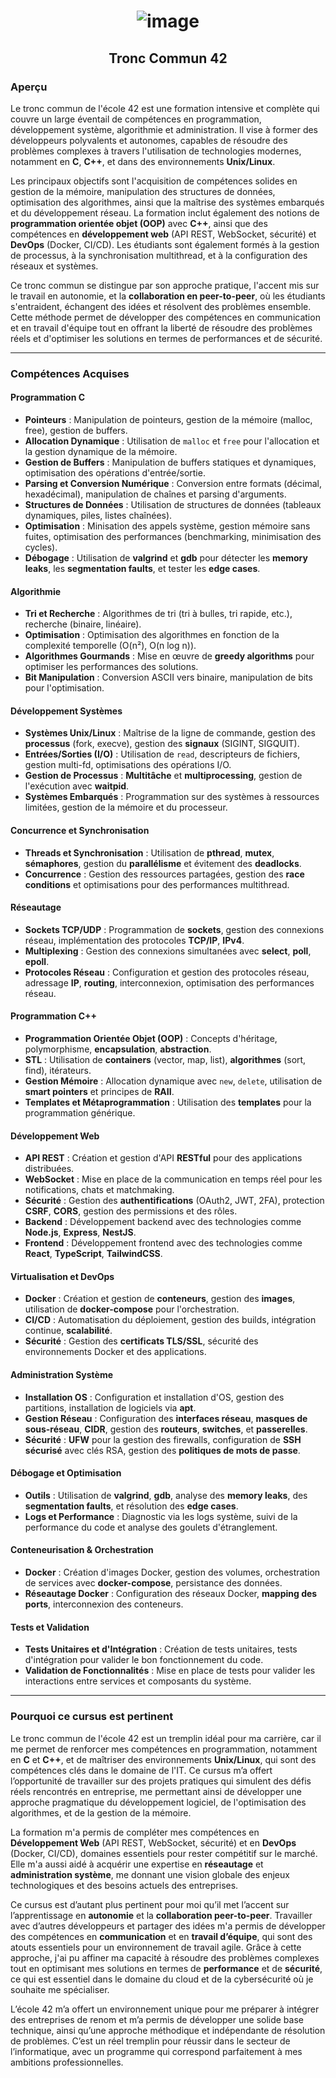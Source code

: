 # <p align="center"> ![image](https://github.com/ChrstphrChevalier/42Cursus/assets/146819291/2a84ca36-fded-4fa0-86b8-b0e9675b8c8e) </p>

## <p align="center"> Tronc Commun 42 </p>

### Aperçu

Le tronc commun de l'école 42 est une formation intensive et complète qui couvre un large éventail de compétences en programmation, développement système, algorithmie et administration. Il vise à former des développeurs polyvalents et autonomes, capables de résoudre des problèmes complexes à travers l'utilisation de technologies modernes, notamment en **C**, **C++**, et dans des environnements **Unix/Linux**.

Les principaux objectifs sont l'acquisition de compétences solides en gestion de la mémoire, manipulation des structures de données, optimisation des algorithmes, ainsi que la maîtrise des systèmes embarqués et du développement réseau. La formation inclut également des notions de **programmation orientée objet (OOP)** avec **C++**, ainsi que des compétences en **développement web** (API REST, WebSocket, sécurité) et **DevOps** (Docker, CI/CD). Les étudiants sont également formés à la gestion de processus, à la synchronisation multithread, et à la configuration des réseaux et systèmes.

Ce tronc commun se distingue par son approche pratique, l'accent mis sur le travail en autonomie, et la **collaboration en peer-to-peer**, où les étudiants s'entraident, échangent des idées et résolvent des problèmes ensemble. Cette méthode permet de développer des compétences en communication et en travail d'équipe tout en offrant la liberté de résoudre des problèmes réels et d'optimiser les solutions en termes de performances et de sécurité.

---

### Compétences Acquises

#### Programmation C
- **Pointeurs** : Manipulation de pointeurs, gestion de la mémoire (malloc, free), gestion de buffers.
- **Allocation Dynamique** : Utilisation de `malloc` et `free` pour l'allocation et la gestion dynamique de la mémoire.
- **Gestion de Buffers** : Manipulation de buffers statiques et dynamiques, optimisation des opérations d'entrée/sortie.
- **Parsing et Conversion Numérique** : Conversion entre formats (décimal, hexadécimal), manipulation de chaînes et parsing d'arguments.
- **Structures de Données** : Utilisation de structures de données (tableaux dynamiques, piles, listes chaînées).
- **Optimisation** : Minisation des appels système, gestion mémoire sans fuites, optimisation des performances (benchmarking, minimisation des cycles).
- **Débogage** : Utilisation de **valgrind** et **gdb** pour détecter les **memory leaks**, les **segmentation faults**, et tester les **edge cases**.

#### Algorithmie
- **Tri et Recherche** : Algorithmes de tri (tri à bulles, tri rapide, etc.), recherche (binaire, linéaire).
- **Optimisation** : Optimisation des algorithmes en fonction de la complexité temporelle (O(n²), O(n log n)).
- **Algorithmes Gourmands** : Mise en œuvre de **greedy algorithms** pour optimiser les performances des solutions.
- **Bit Manipulation** : Conversion ASCII vers binaire, manipulation de bits pour l'optimisation.

#### Développement Systèmes
- **Systèmes Unix/Linux** : Maîtrise de la ligne de commande, gestion des **processus** (fork, execve), gestion des **signaux** (SIGINT, SIGQUIT).
- **Entrées/Sorties (I/O)** : Utilisation de `read`, descripteurs de fichiers, gestion multi-fd, optimisations des opérations I/O.
- **Gestion de Processus** : **Multitâche** et **multiprocessing**, gestion de l'exécution avec **waitpid**.
- **Systèmes Embarqués** : Programmation sur des systèmes à ressources limitées, gestion de la mémoire et du processeur.

#### Concurrence et Synchronisation
- **Threads et Synchronisation** : Utilisation de **pthread**, **mutex**, **sémaphores**, gestion du **parallélisme** et évitement des **deadlocks**.
- **Concurrence** : Gestion des ressources partagées, gestion des **race conditions** et optimisations pour des performances multithread.

#### Réseautage
- **Sockets TCP/UDP** : Programmation de **sockets**, gestion des connexions réseau, implémentation des protocoles **TCP/IP**, **IPv4**.
- **Multiplexing** : Gestion des connexions simultanées avec **select**, **poll**, **epoll**.
- **Protocoles Réseau** : Configuration et gestion des protocoles réseau, adressage **IP**, **routing**, interconnexion, optimisation des performances réseau.

#### Programmation C++
- **Programmation Orientée Objet (OOP)** : Concepts d'héritage, polymorphisme, **encapsulation**, **abstraction**.
- **STL** : Utilisation de **containers** (vector, map, list), **algorithmes** (sort, find), itérateurs.
- **Gestion Mémoire** : Allocation dynamique avec `new`, `delete`, utilisation de **smart pointers** et principes de **RAII**.
- **Templates et Métaprogrammation** : Utilisation des **templates** pour la programmation générique.

#### Développement Web
- **API REST** : Création et gestion d'API **RESTful** pour des applications distribuées.
- **WebSocket** : Mise en place de la communication en temps réel pour les notifications, chats et matchmaking.
- **Sécurité** : Gestion des **authentifications** (OAuth2, JWT, 2FA), protection **CSRF**, **CORS**, gestion des permissions et des rôles.
- **Backend** : Développement backend avec des technologies comme **Node.js**, **Express**, **NestJS**.
- **Frontend** : Développement frontend avec des technologies comme **React**, **TypeScript**, **TailwindCSS**.

#### Virtualisation et DevOps
- **Docker** : Création et gestion de **conteneurs**, gestion des **images**, utilisation de **docker-compose** pour l'orchestration.
- **CI/CD** : Automatisation du déploiement, gestion des builds, intégration continue, **scalabilité**.
- **Sécurité** : Gestion des **certificats TLS/SSL**, sécurité des environnements Docker et des applications.

#### Administration Système
- **Installation OS** : Configuration et installation d'OS, gestion des partitions, installation de logiciels via **apt**.
- **Gestion Réseau** : Configuration des **interfaces réseau**, **masques de sous-réseau**, **CIDR**, gestion des **routeurs**, **switches**, et **passerelles**.
- **Sécurité** : **UFW** pour la gestion des firewalls, configuration de **SSH sécurisé** avec clés RSA, gestion des **politiques de mots de passe**.

#### Débogage et Optimisation
- **Outils** : Utilisation de **valgrind**, **gdb**, analyse des **memory leaks**, des **segmentation faults**, et résolution des **edge cases**.
- **Logs et Performance** : Diagnostic via les logs système, suivi de la performance du code et analyse des goulets d'étranglement.

#### Conteneurisation & Orchestration
- **Docker** : Création d'images Docker, gestion des volumes, orchestration de services avec **docker-compose**, persistance des données.
- **Réseautage Docker** : Configuration des réseaux Docker, **mapping des ports**, interconnexion des conteneurs.

#### Tests et Validation
- **Tests Unitaires et d'Intégration** : Création de tests unitaires, tests d'intégration pour valider le bon fonctionnement du code.
- **Validation de Fonctionnalités** : Mise en place de tests pour valider les interactions entre services et composants du système.

---

### Pourquoi ce cursus est pertinent

Le tronc commun de l'école 42 est un tremplin idéal pour ma carrière, car il me permet de renforcer mes compétences en programmation, notamment en **C** et **C++**, et de maîtriser des environnements **Unix/Linux**, qui sont des compétences clés dans le domaine de l'IT. Ce cursus m’a offert l’opportunité de travailler sur des projets pratiques qui simulent des défis réels rencontrés en entreprise, me permettant ainsi de développer une approche pragmatique du développement logiciel, de l'optimisation des algorithmes, et de la gestion de la mémoire.

La formation m'a permis de compléter mes compétences en **Développement Web** (API REST, WebSocket, sécurité) et en **DevOps** (Docker, CI/CD), domaines essentiels pour rester compétitif sur le marché. Elle m'a aussi aidé à acquérir une expertise en **réseautage** et **administration système**, me donnant une vision globale des enjeux technologiques et des besoins actuels des entreprises.

Ce cursus est d’autant plus pertinent pour moi qu’il met l’accent sur l’apprentissage en **autonomie** et la **collaboration peer-to-peer**. Travailler avec d’autres développeurs et partager des idées m'a permis de développer des compétences en **communication** et en **travail d’équipe**, qui sont des atouts essentiels pour un environnement de travail agile. Grâce à cette approche, j'ai pu affiner ma capacité à résoudre des problèmes complexes tout en optimisant mes solutions en termes de **performance** et de **sécurité**, ce qui est essentiel dans le domaine du cloud et de la cybersécurité où je souhaite me spécialiser.

L’école 42 m’a offert un environnement unique pour me préparer à intégrer des entreprises de renom et m’a permis de développer une solide base technique, ainsi qu’une approche méthodique et indépendante de résolution de problèmes. C’est un réel tremplin pour réussir dans le secteur de l’informatique, avec un programme qui correspond parfaitement à mes ambitions professionnelles.

